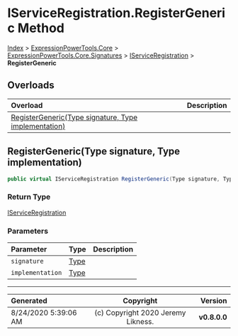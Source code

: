 ﻿# IServiceRegistration.RegisterGeneric Method

[Index](../index.md) > [ExpressionPowerTools.Core](ExpressionPowerTools.Core.a.md) > [ExpressionPowerTools.Core.Signatures](ExpressionPowerTools.Core.Signatures.n.md) > [IServiceRegistration](ExpressionPowerTools.Core.Signatures.IServiceRegistration.i.md) > **RegisterGeneric**



## Overloads

| Overload | Description |
| :-- | :-- |
| [RegisterGeneric(Type signature, Type implementation)](#registergenerictype-signature-type-implementation) |  |
## RegisterGeneric(Type signature, Type implementation)



```csharp
public virtual IServiceRegistration RegisterGeneric(Type signature, Type implementation)
```

### Return Type

 [IServiceRegistration](ExpressionPowerTools.Core.Signatures.IServiceRegistration.i.md) 

### Parameters

| Parameter | Type | Description |
| :-- | :-- | :-- |
| `signature` | [Type](https://docs.microsoft.com/dotnet/api/system.type) |  |
| `implementation` | [Type](https://docs.microsoft.com/dotnet/api/system.type) |  |



---

| Generated | Copyright | Version |
| :-- | :-: | --: |
| 8/24/2020 5:39:06 AM | (c) Copyright 2020 Jeremy Likness. | **v0.8.0.0** |
